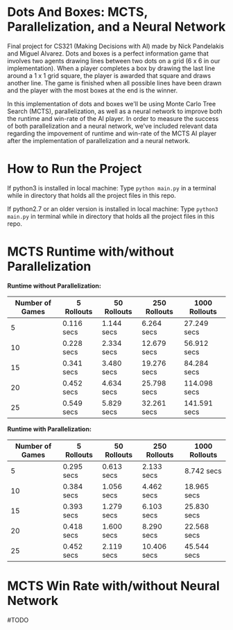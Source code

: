 # Dots And Boxes: MCTS, Parallelization, and a Neural Network

Final project for CS321 (Making Decisions with AI) made by Nick Pandelakis and Miguel Alvarez. Dots and boxes is a perfect information game that involves two agents drawing lines between two dots on a grid (6 x 6 in our implementation). When a player completes a box by drawing the last line around a 1 x 1 grid square, the player is awarded that square and draws another line. The game is finished when all possible lines have been drawn and the player with the most boxes at the end is the winner.

In this implementation of dots and boxes we'll be using Monte Carlo Tree Search (MCTS), parallelization, as well as a neural network to improve both the runtime and win-rate of the AI player. In order to measure the success of both parallelization and a neural network, we've included relevant data regarding the impovement of runtime and win-rate of the MCTS AI player after the implementation of parallelization and a neural network.

# How to Run the Project
If python3 is installed in local machine:
Type `python main.py` in a terminal while in directory that holds all the project files in this repo.

If python2.7 or an older version is installed in local machine:
Type `python3 main.py` in terminal while in directory that holds all the project files in this repo.

# MCTS Runtime with/without Parallelization

**Runtime without Parallelization:**

| Number of Games | 5 Rollouts | 50 Rollouts | 250 Rollouts | 1000 Rollouts|
|-----------------|------------|-------------|--------------|--------------|
| 5               | 0.116 secs | 1.144 secs  | 6.264 secs   | 27.249 secs  |
| 10              | 0.228 secs | 2.334 secs  | 12.679 secs  | 56.912 secs  |
| 15              | 0.341 secs | 3.480 secs  | 19.276 secs  | 84.284 secs  |
| 20              | 0.452 secs | 4.634 secs  | 25.798 secs  | 114.098 secs |
| 25              | 0.549 secs | 5.829 secs  | 32.261 secs  | 141.591 secs |

**Runtime with Parallelization:**

| Number of Games | 5 Rollouts | 50 Rollouts | 250 Rollouts | 1000 Rollouts|
|-----------------|------------|-------------|--------------|--------------|
| 5               | 0.295 secs | 0.613 secs  | 2.133 secs   | 8.742 secs   |
| 10              | 0.384 secs | 1.056 secs  | 4.462 secs   | 18.965 secs  |
| 15              | 0.393 secs | 1.279 secs  | 6.103 secs   | 25.830 secs  |
| 20              | 0.418 secs | 1.600 secs  | 8.290 secs   | 22.568  secs |
| 25              | 0.452 secs | 2.119 secs  | 10.406 secs  | 45.544  secs |

# MCTS Win Rate with/without Neural Network
#TODO
